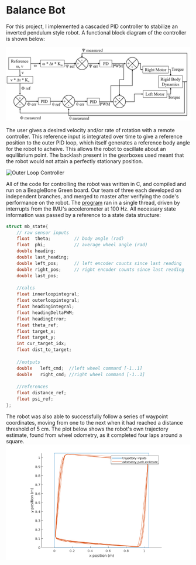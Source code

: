 # Balance Bot

For this project, I implemented a cascaded PID controller to stabilize an inverted pendulum style robot. A functional block diagram of the controller is shown below:

![Controls Block Diagram](controlblock.png)

The user gives a desired velocity and/or rate of rotation with a remote controller. This reference input is integrated over time to give a reference position to the outer PID loop, which itself generates a reference body angle for the robot to acheive. This allows the robot to oscillate about an equilibrium point. The backlash present in the gearboxes used meant that the robot would not attain a perfectly stationary position.

![Outer Loop Controller](outer_loop_control.gif)

All of the code for controlling the robot was written in C, and compiled and run on a BeagleBone Green board. Our team of three each developed on independent branches, and merged to master after verifying the code's performance on the robot. The [program](balancebot/balancebot.c) ran in a single thread, driven by interrupts from the IMU's accelerometer at 100 Hz. All necessary state information was passed by a reference to a state data structure:

```c
struct mb_state{
    // raw sensor inputs
    float  theta;         // body angle (rad)
    float  phi;           // average wheel angle (rad)
	double heading;
	double last_heading;
    double left_pos;      // left encoder counts since last reading
    double right_pos;     // right encoder counts since last reading
	double last_pos;
	
	//calcs 
	float innerloopintegral;
	float outerloopintegral;
	float headingintegral;
	float headingDeltaPWM;
    float headingError;
	float theta_ref;
    float target_x;
    float target_y;
    int cur_target_idx;
    float dist_to_target;
	
    //outputs
    double   left_cmd;  //left wheel command [-1..1]
    double   right_cmd; //right wheel command [-1..1]

    //references
    float distance_ref;
    float psi_ref;
};
```
The robot was also able to successfully follow a series of waypoint coordinates, moving from one to the next when it had reached a distance threshold of 5 cm. The plot below shows the robot's own trajectory estimate, found from wheel odometry, as it completed four laps around a square.
![Trajectory following plot](sqpath.png)

